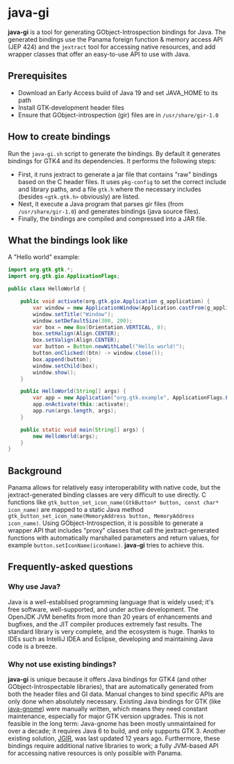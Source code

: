 # java-gi

**java-gi** is a tool for generating GObject-Introspection bindings for Java. The generated bindings use the Panama foreign function & memory access API (JEP 424) and the `jextract` tool for accessing native resources, and add wrapper classes that offer an easy-to-use API to use with Java.

## Prerequisites

- Download an Early Access build of Java 19 and set JAVA_HOME to its path
- Install GTK-development header files
- Ensure that GObject-introspection (gir) files are in `/usr/share/gir-1.0`

## How to create bindings

Run the `java-gi.sh` script to generate the bindings. By default it generates bindings for GTK4 and its dependencies. It performs the following steps:
- First, it runs jextract to generate a jar file that contains "raw" bindings based on the C header files. It uses `pkg-config` to set the correct include and library paths, and a file `gtk.h` where the necessary includes (besides `<gtk.gtk.h>` obviously) are listed.
- Next, it execute a Java program that parses gir files (from `/usr/share/gir-1.0`) and generates bindings (java source files).
- Finally, the bindings are compiled and compressed into a JAR file.

## What the bindings look like

A "Hello world" example:

```java
import org.gtk.gtk.*;
import org.gtk.gio.ApplicationFlags;

public class HelloWorld {

    public void activate(org.gtk.gio.Application g_application) {
        var window = new ApplicationWindow(Application.castFrom(g_application));
        window.setTitle("Window");
        window.setDefaultSize(300, 200);
        var box = new Box(Orientation.VERTICAL, 0);
        box.setHalign(Align.CENTER);
        box.setValign(Align.CENTER);
        var button = Button.newWithLabel("Hello world!");
        button.onClicked((btn) -> window.close());
        box.append(button);
        window.setChild(box);
        window.show();
    }

    public HelloWorld(String[] args) {
        var app = new Application("org.gtk.example", ApplicationFlags.FLAGS_NONE);
        app.onActivate(this::activate);
        app.run(args.length, args);
    }

    public static void main(String[] args) {
        new HelloWorld(args);
    }
}

```

## Background

Panama allows for relatively easy interoperability with native code, but the jextract-generated binding classes are very difficult to use directly. C functions like `gtk_button_set_icon_name(GtkButton* button, const char* icon_name)` are mapped to a static Java method `gtk_button_set_icon_name(MemoryAddress button, MemoryAddress icon_name)`. Using GObject-Introspection, it is possible to generate a wrapper API that includes "proxy" classes that call the jextract-generated functions with automatically marshalled parameters and return values, for example `button.setIconName(iconName)`. **java-gi** tries to achieve this.

## Frequently-asked questions

### Why use Java?

Java is a well-establised programming language that is widely used; it's free software, well-supported, and under active development. The OpenJDK JVM benefits from more than 20 years of enhancements and bugfixes, and the JIT compiler produces extremely fast results. The standard library is very complete, and the ecosystem is huge. Thanks to IDEs such as IntelliJ IDEA and Eclipse, developing and maintaining Java code is a breeze.

### Why not use existing bindings?

**java-gi** is unique because it offers Java bindings for GTK4 (and other GObject-Introspectable libraries), that are automatically generated from both the header files and GI data. Manual changes to bind specific APIs are only done when absolutely necessary. Existing Java bindings for GTK (like [java-gnome](http://java-gnome.sourceforge.net/)) were manually written, which means they need constant maintenance, especially for major GTK version upgrades. This is not feasible in the long term: Java-gnome has been mostly unmaintained for over a decade; it requires Java 6 to build, and only supports GTK 3. Another existing solution, [JGIR](https://wiki.gnome.org/Projects/JGIR), was last updated 12 years ago. Furthermore, these bindings require additional native libraries to work; a fully JVM-based API for accessing native resources is only possible with Panama.
